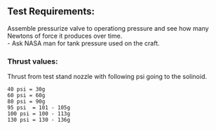 ## Test Requirements:
Assemble pressurize valve to operationg pressure and see how many Newtons of force it produces over time.   
    - Ask NASA man for tank pressure used on the craft.  

### Thrust values:
Thrust from test stand nozzle with following psi going to the solinoid.
```
40 psi = 30g
60 psi = 60g
80 psi = 90g
95 psi  = 101 - 105g
100 psi = 100 - 113g 
130 psi = 130 - 136g
```
    

